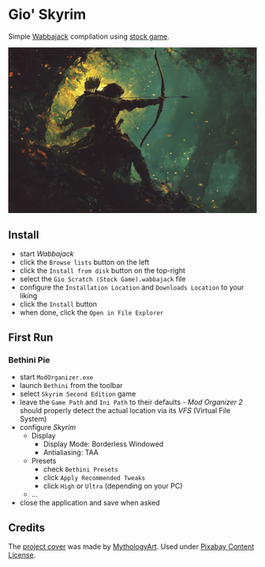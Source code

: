 # Gio' Skyrim

Simple [Wabbajack](https://www.wabbajack.org/) compilation using [stock game](https://wiki.wabbajack.org/modlist_author_documentation/Keeping%20the%20Game%20Folder%20clean.html#stock-game).

![cover](images/cover.webp)

## Install

* start *Wabbajack*
* click the `Browse lists` button on the left
* click the `Install from disk` button on the top-right
* select the `Gio Scratch (Stock Game).wabbajack` file
* configure the `Installation Location` and `Downloads Location` to your liking
* click the `Install` button
* when done, click the `Open in File Explorer`

## First Run

### Bethini Pie

* start `ModOrganizer.exe`
* launch `Bethini` from the toolbar
* select `Skyrim Second Edition` game
* leave the `Game Path` and `Ini Path` to their defaults - *Mod Organizer 2* should properly detect the actual location via its *VFS* (Virtual File System)
* configure *Skyrim*
  * Display
    * Display Mode: Borderless Windowed
    * Antialiasing: TAA
  * Presets
    * check `Bethini Presets`
    * click `Apply Recommended Tweaks`
    * click `High` or `Ultra` (depending on your PC)
  * ...
* close the application and save when asked

## Credits

The [project cover](https://pixabay.com/illustrations/robin-hood-mythology-archer-warrior-9185548/) was made by [MythologyArt](https://pixabay.com/users/mythologyart-34077399/). Used under [Pixabay Content License](https://pixabay.com/service/license-summary/).
